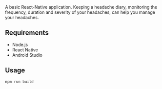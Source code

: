 A basic React-Native application. Keeping a headache diary, monitoring the frequency, duration and severity of your headaches, can help you manage your headaches.

## Requirements 
- Node.js
- React Native
- Android Studio 

## Usage

```
npm run build

```
